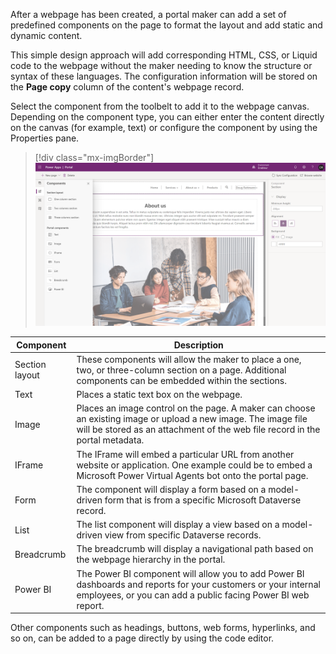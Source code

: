 After a webpage has been created, a portal maker can add a set of predefined components on the page to format the layout and add static and dynamic content.

This simple design approach will add corresponding HTML, CSS, or Liquid code to the webpage without the maker needing to know the structure or syntax of these languages. The configuration information will be stored on the **Page copy** column of the content's webpage record.

Select the component from the toolbelt to add it to the webpage canvas. Depending on the component type, you can either enter the content directly on the canvas (for example, text) or configure the component by using the Properties pane.

> [!div class="mx-imgBorder"]
> [![Screenshot of the portal web page componenets that are accessible from the canvas.](../media/3-web-page-components-ss.png)](../media/3-web-page-components-ss.png#lightbox)

| Component      | Description                                                                                                                                                                                    |
|----------------|------------------------------------------------------------------------------------------------------------------------------------------------------------------------------------------------|
| Section layout | These components will allow the maker to place a one, two, or three-column section on a page. Additional components can be embedded within the sections.                                       |
| Text           | Places a static text box on the webpage.                                                                                                                                                       |
| Image          | Places an image control on the page. A maker can choose an existing image or upload a new image. The image file will be stored as an attachment of the web file record in the portal metadata. |
| IFrame         | The IFrame will embed a particular URL from another website or application. One example could be to embed a Microsoft Power Virtual Agents bot onto the portal page.                           |
| Form           | The component will display a form based on a model-driven form that is from a specific Microsoft Dataverse record.                                                                             |
| List           | The list component will display a view based on a model-driven view from specific Dataverse records.                                                                                 |
| Breadcrumb     | The breadcrumb will display a navigational path based on the webpage hierarchy in the portal.                                                                                                  |
| Power BI       | The Power BI component will allow you to add Power BI dashboards and reports for your customers or your internal employees, or you can add a public facing Power BI web report.                |

Other components such as headings, buttons, web forms, hyperlinks, and so on, can be added to a page directly by using the code editor.
